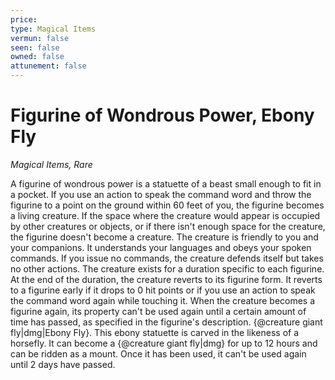 ```yaml
---
price: 
type: Magical Items
vermun: false
seen: false
owned: false
attunement: false
---
```

# Figurine of Wondrous Power, Ebony Fly

*Magical Items, Rare*

A figurine of wondrous power is a statuette of a beast small enough to fit in a pocket. If you use an action to speak the command word and throw the figurine to a point on the ground within 60 feet of you, the figurine becomes a living creature. If the space where the creature would appear is occupied by other creatures or objects, or if there isn't enough space for the creature, the figurine doesn't become a creature. The creature is friendly to you and your companions. It understands your languages and obeys your spoken commands. If you issue no commands, the creature defends itself but takes no other actions. The creature exists for a duration specific to each figurine. At the end of the duration, the creature reverts to its figurine form. It reverts to a figurine early if it drops to 0 hit points or if you use an action to speak the command word again while touching it. When the creature becomes a figurine again, its property can't be used again until a certain amount of time has passed, as specified in the figurine's description. {@creature giant fly|dmg|Ebony Fly}. This ebony statuette is carved in the likeness of a horsefly. It can become a {@creature giant fly|dmg} for up to 12 hours and can be ridden as a mount. Once it has been used, it can't be used again until 2 days have passed.